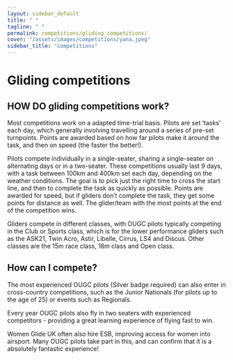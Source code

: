 ```yaml
---
layout: sidebar_default
title: " "
tagline: " "
permalink: competitions/gliding_competitions/
cover: "/assets/images/competitions/yana.jpeg"
sidebar_title: "competitions"
---
```


<title>Gliding Competitions - OUGC</title>

# Gliding competitions
## HOW DO gliding competitions work?
Most competitions work on a adapted time-trial basis. Pilots are set ‘tasks’ each day, which generally involving travelling around a series of pre-set turnpoints. Points are awarded based on how far pilots make it around the task, and then on speed (the faster the better!). 

Pilots compete individually in a single-seater, sharing a single-seater on alternating days or in a two-seater. These competitions usually last 9 days, with a task between 100km and 400km set each day, depending on the weather conditions. The goal is to pick just the right time to cross the start line, and then to complete the task as quickly as possible. Points are awarded for speed, but if gliders don’t complete the task, they get some points for distance as well. The glider/team with the most points at the end of the competition wins.

Gliders compete in different classes, with OUGC pilots typically competing in the Club or Sports class, which is for the lower performance gliders such as the ASK21, Twin Acro, Astir, Libelle, Cirrus, LS4 and Discus. Other classes are the 15m race class, 18m class and Open class.

## How can I compete?
The most experienced OUGC pilots (Silver badge required) can also enter in cross-country competitions, such as the Junior Nationals (for pilots up to the age of 25) or events such as Regionals.

Every year OUGC pilots also fly in two seaters with experienced competitors - providing a great learning experience of flying fast to win. 

Women Glide UK often also hire ESB, improving access for women into airsport. Many OUGC pilots take part in this, and can confirm that it is a absolutely fantastic experience!